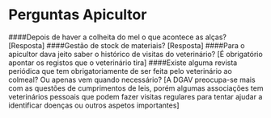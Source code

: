 Perguntas Apicultor
=====================

####Depois de haver a colheita do mel o que acontece as alças?
[Resposta]
####Gestão de stock de materiais?
[Resposta]
####Para o apicultor dava jeito saber o histórico de visitas do veterinário? 
[É obrigatório apontar os registos que o veterinário tira]
####Existe alguma revista periódica que tem obrigatoriamente de ser feita pelo veterinário ao colmeal? Ou apenas vem quando necessário?
[A DGAV preocupa-se mais com as questões de cumprimentos de leis, porém algumas associações tem veterinários pessoais que podem fazer visitas regulares para tentar ajudar a identificar doenças ou outros aspetos importantes]
